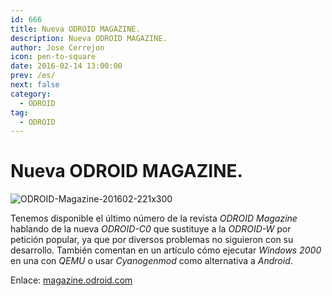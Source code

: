 ```yaml
---
id: 666
title: Nueva ODROID MAGAZINE.
description: Nueva ODROID MAGAZINE.
author: Jose Cerrejon
icon: pen-to-square
date: 2016-02-14 13:00:00
prev: /es/
next: false
category:
  - ODROID
tag:
  - ODROID
---
```


# Nueva ODROID MAGAZINE.

![ODROID-Magazine-201602-221x300](/images/2016/02/ODROID-Magazine-201602-221x300.png)

Tenemos disponible el último número de la revista *ODROID Magazine* hablando de la nueva *ODROID-C0* que sustituye a la *ODROID-W* por petición popular, ya que por diversos problemas no siguieron con su desarrollo. También comentan en un artículo cómo ejecutar *Windows 2000* en una con *QEMU* o usar *Cyanogenmod* como alternativa a *Android*.

Enlace: [magazine.odroid.com](http://magazine.odroid.com/201602)